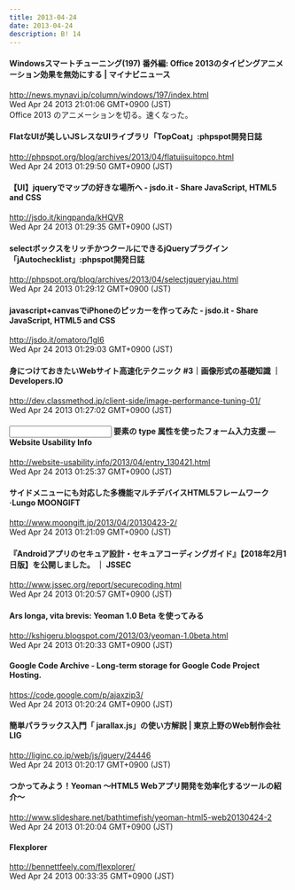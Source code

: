 ```yaml
---
title: 2013-04-24
date: 2013-04-24
description: B! 14
---
```


#### Windowsスマートチューニング(197) 番外編: Office 2013のタイピングアニメーション効果を無効にする | マイナビニュース
http://news.mynavi.jp/column/windows/197/index.html<br>
Wed Apr 24 2013 21:01:06 GMT+0900 (JST)<br>
Office 2013 のアニメーションを切る。速くなった。


#### FlatなUIが美しいJSレスなUIライブラリ「TopCoat」​:phpspot開発日誌
http://phpspot.org/blog/archives/2013/04/flatuijsuitopco.html<br>
Wed Apr 24 2013 01:29:50 GMT+0900 (JST)<br>


#### 【UI】jqueryでマップの好きな場所へ - jsdo.it - Share JavaScript, HTML5 and CSS
http://jsdo.it/kingpanda/kHQVR<br>
Wed Apr 24 2013 01:29:35 GMT+0900 (JST)<br>


#### selectボックスをリッチかつクールにできるjQueryプラグイン「jAutochecklist」:phpspot開発日誌
http://phpspot.org/blog/archives/2013/04/selectjqueryjau.html<br>
Wed Apr 24 2013 01:29:12 GMT+0900 (JST)<br>


#### javascript+canvasでiPhoneのピッカーを作ってみた - jsdo.it - Share JavaScript, HTML5 and CSS
http://jsdo.it/omatoro/1gI6<br>
Wed Apr 24 2013 01:29:03 GMT+0900 (JST)<br>


#### 身につけておきたいWebサイト高速化テクニック #3｜画像形式の基礎知識 ｜ Developers.IO
http://dev.classmethod.jp/client-side/image-performance-tuning-01/<br>
Wed Apr 24 2013 01:27:02 GMT+0900 (JST)<br>


#### <input> 要素の type 属性を使ったフォーム入力支援 — Website Usability Info
http://website-usability.info/2013/04/entry_130421.html<br>
Wed Apr 24 2013 01:25:37 GMT+0900 (JST)<br>


#### サイドメニューにも対応した多機能マルチデバイスHTML5フレームワーク·Lungo MOONGIFT
http://www.moongift.jp/2013/04/20130423-2/<br>
Wed Apr 24 2013 01:21:09 GMT+0900 (JST)<br>


#### 『Androidアプリのセキュア設計・セキュアコーディングガイド』【2018年2月1日版】を公開しました。 ｜ JSSEC
http://www.jssec.org/report/securecoding.html<br>
Wed Apr 24 2013 01:20:57 GMT+0900 (JST)<br>


#### Ars longa, vita brevis: Yeoman 1.0 Beta を使ってみる
http://kshigeru.blogspot.com/2013/03/yeoman-1.0beta.html<br>
Wed Apr 24 2013 01:20:33 GMT+0900 (JST)<br>


#### Google Code Archive - Long-term storage for Google Code Project Hosting.
https://code.google.com/p/ajaxzip3/<br>
Wed Apr 24 2013 01:20:24 GMT+0900 (JST)<br>


#### 簡単パララックス入門「 jarallax.js」の使い方解説 | 東京上野のWeb制作会社LIG
http://liginc.co.jp/web/js/jquery/24446<br>
Wed Apr 24 2013 01:20:17 GMT+0900 (JST)<br>


#### つかってみよう！Yeoman 〜HTML5 Webアプリ開発を効率化するツールの紹介〜
http://www.slideshare.net/bathtimefish/yeoman-html5-web20130424-2<br>
Wed Apr 24 2013 01:20:04 GMT+0900 (JST)<br>


#### Flexplorer
http://bennettfeely.com/flexplorer/<br>
Wed Apr 24 2013 00:33:35 GMT+0900 (JST)<br>


